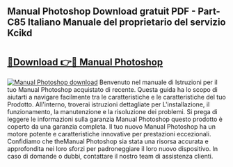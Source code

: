 ## Manual Photoshop Download gratuit PDF - Part-C85 Italiano Manuale del proprietario del servizio Kcikd

# <h2><a href="http://dfdcz1d.blite.top/?on=Manual+Photoshop">🔗Download 👉🔴 Manual Photoshop</a></h2>

[![Manual Photoshop download](https://i.imgur.com/lujVjoI.png)](http://dfdcz1d.blite.top/?on=Manual+Photoshop)
Benvenuto nel manuale di Istruzioni per il tuo Manual Photoshop acquistato di recente. Questa guida ha lo scopo di aiutarti a navigare facilmente tra le caratteristiche e le caratteristiche del tuo Prodotto. All'interno, troverai istruzioni dettagliate per L'installazione, il funzionamento, la manutenzione e la risoluzione dei problemi. Si prega di leggere le informazioni sulla garanzia Manual Photoshop questo prodotto è coperto da una garanzia completa. Il tuo nuovo Manual Photoshop ha un motore potente e caratteristiche innovative per prestazioni eccezionali. Confidiamo che theManual Photoshop sia stata una risorsa accurata e approfondita nei loro sforzi per padroneggiare il loro nuovo dispositivo. In caso di domande o dubbi, contattare il nostro team di assistenza clienti.
